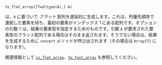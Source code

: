 ```
to_flat_array([T=eltype(A),] A)
```

は、`A` に基づいて *フラット* 配列を遅延的に生成します。これは、列優先順序で連続した要素を持ち、最初の要素がインデックス 1 にある配列です。オプションの引数 `T` は、結果の要素型を指定するためのものです。引数 `A` が要求された要素型のフラット配列である場合はそのまま返されます。そうでない場合は、結果を生成するために `convert` メソッドが呼び出されます（その場合は `Array{T}` になります）。

関連情報として [`is_flat_array`](@ref)、[`to_fast_array`](@ref) も参照してください。

